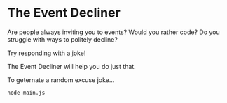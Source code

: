 # The Event Decliner

Are people always inviting you to events?  Would you rather code?  Do you struggle with ways to politely decline?  

Try responding with a joke!

The Event Decliner will help you do just that.  

To geternate a random excuse joke...
```terminal
node main.js
```

